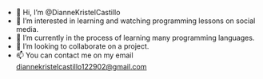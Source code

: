 - 👋 Hi, I’m @DianneKristelCastillo
- 👀 I’m interested in learning and watching programming lessons on social media.
- 🌱 I’m currently in the process of learning many programming languages.
- 💞️ I’m looking to collaborate on a project.
- 📫 You can contact me on my email diannekristelcastillo122902@gmail.com

<!---
DianneKristelCastillo/DianneKristelCastillo is a ✨ special ✨ repository because its `README.md` (this file) appears on your GitHub profile.
You can click the Preview link to take a look at your changes.
--->
